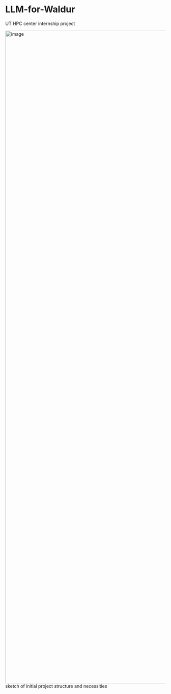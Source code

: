 # LLM-for-Waldur
UT HPC center internship project

<img width="1536" height="2048" alt="image" src="https://github.com/user-attachments/assets/b60383b2-22a4-4658-bf6d-68e457a8e43e" />
sketch of initial project structure and necessities
